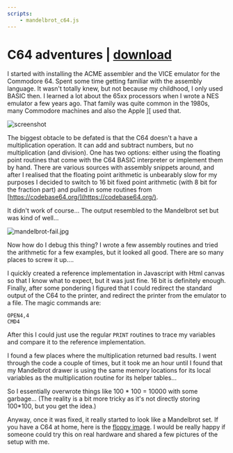 ```yaml
---
scripts: 
    - mandelbrot_c64.js
---
```

# C64 adventures | [download](mandelbrot.d64)

I started with installing the ACME assembler and the VICE emulator for the Commodore 64. Spent some time getting familiar with the assembly language. It wasn't totally knew, but not because my childhood, I only used BASIC then. I learned a lot about the 65xx processors when I wrote a NES emulator a few years ago. That family was quite common in the 1980s, many Commodore machines and also the Apple ][ used that.

![screenshot](c64-screenshot.png)

The biggest obtacle to be defated is that the C64 doesn't a have a multiplication operation. It can add and subtract numbers, but no multiplication (and division). One has two options: either using the floating point routines that come with the C64 BASIC interpreter or implement them by hand. There are various sources with assembly snippets around, and after I realised that the floating point arithmetic is unbearably slow for my purposes I decided to switch to 16 bit fixed point arithmetic (with 8 bit for the fraction part) and pulled in some routines from [https://codebase64.org/](https://codebase64.org/). 

It didn't work of course... The output resembled to the Mandelbrot set but was kind of well...

![mandelbrot-fail.jpg](mandelbrot-fail.png)

Now how do I debug this thing? I wrote a few assembly routines and tried the arithmetic for a few examples, but it looked all good. There are so many places to screw it up.... 

I quickly created a reference implementation in Javascript with Html canvas so that I know what to expect, but it was just fine. 16 bit is definitely enough. Finally, after some pondering I figured that I could redirect the standard output of the C64 to the printer, and redirect the printer from the emulator to a file. The magic commands are:

```
OPEN4,4
CMD4
```

After this I could just use the regular `PRINT` routines to trace my variables and compare it to the reference implementation.

I found a few places where the multiplication returned bad results. I went through the code a couple of times, but it took me an hour until I found that my Mandelbrot drawer is using the same memory locations for its local variables as the multiplication routine for its helper tables... 

So I essentially overwrote things like 100 * 100 = 10000 with some garbage... (The reality is a bit more tricky as it's not directly storing 100*100, but you get the idea.)

Anyway, once it was fixed, it really started to look like a Mandelbrot set. If you have a C64 at home, here is the [floppy image](mandelbrot.d64). I would be really happy if someone could try this on real hardware and shared a few pictures of the setup with me. 
